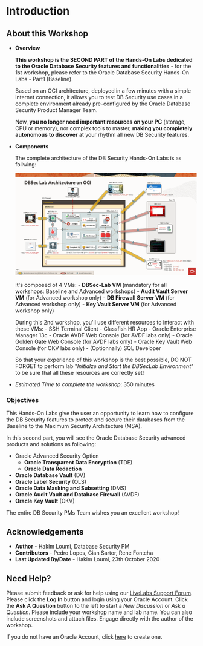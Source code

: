 # Introduction

## About this Workshop
- **Overview**

   **This workshop is the SECOND PART of the Hands-On Labs dedicated to the Oracle Database Security features and functionalities** - for the 1st workshop, please refer to the Oracle Database Security Hands-On Labs - Part1 (Baseline).

   Based on an OCI architecture, deployed in a few minutes with a simple internet connection, it allows you to test DB Security use cases in a complete environment already pre-configured by the Oracle Database Security Product Manager Team.

   Now, **you no longer need important resources on your PC** (storage, CPU or memory), nor complex tools to master, **making you completely autonomous to discover** at your rhythm all new DB Security features.

- **Components**

   The complete architecture of the DB Security Hands-On Labs is as follwing:

     ![](./images/dbseclab-v3-archi.png)

   It's composed of 4 VMs:
      - **DBSec-Lab VM** (mandatory for all workshops: Baseline and Advanced workshops)
      - **Audit Vault Server VM** (for Advanced workshop only)
      - **DB Firewall Server VM** (for Advanced workshop only)
      - **Key Vault Server VM** (for Advanced workshop only)

   During this 2nd workshop, you'll use different resources to interact with these VMs:
      - SSH Terminal Client
      - Glassfish HR App
      - Oracle Enterprise Manager 13c
      - Oracle AVDF Web Console (for AVDF labs only)
      - Oracle Golden Gate Web Console (for AVDF labs only)
      - Oracle Key Vault Web Console (for OKV labs only)
      - (Optionnally) SQL Developer

   So that your experience of this workshop is the best possible, DO NOT FORGET to perform lab "*Initialze and Start the DBSecLab Environment*" to be sure that all these resources are correctly set!

- *Estimated Time to complete the workshop*: 350 minutes

### Objectives
   This Hands-On Labs give the user an opportunity to learn how to configure the DB Security features to protect and secure their databases from the Baseline to the Maximum Security Architecture (MSA).

   In this second part, you will see the Oracle Database Security advanced products and solutions as following:
   - Oracle Advanced Security Option
      - **Oracle Transparent Data Encryption** (TDE)
      - **Oracle Data Redaction**
   - **Oracle Database Vault** (DV)
   - **Oracle Label Security** (OLS)
   - **Oracle Data Masking and Subsetting** (DMS)
   - **Oracle Audit Vault and Database Firewall** (AVDF)
   - **Oracle Key Vault** (OKV)

The entire DB Security PMs Team wishes you an excellent workshop!

## Acknowledgements
- **Author** - Hakim Loumi, Database Security PM
- **Contributors** - Pedro Lopes, Gian Sartor, Rene Fontcha
- **Last Updated By/Date** - Hakim Loumi, 23th October 2020

## Need Help?
Please submit feedback or ask for help using our [LiveLabs Support Forum](https://community.oracle.com/tech/developers/categories/livelabsdiscussions). Please click the **Log In** button and login using your Oracle Account. Click the **Ask A Question** button to the left to start a *New Discussion* or *Ask a Question*.  Please include your workshop name and lab name.  You can also include screenshots and attach files.  Engage directly with the author of the workshop.

If you do not have an Oracle Account, click [here](https://profile.oracle.com/myprofile/account/create-account.jspx) to create one.
